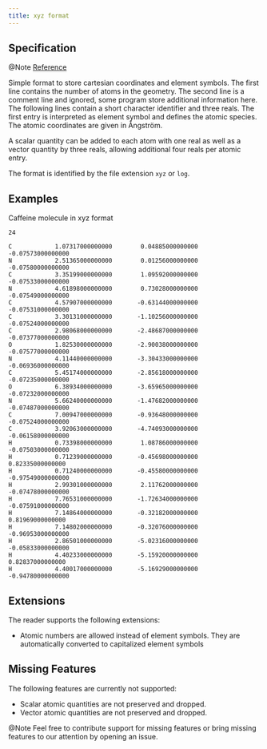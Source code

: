```yaml
---
title: xyz format
---
```


## Specification

@Note [Reference](http://www.ccl.net/chemistry/resources/messages/1996/10/21.005-dir/index.html)

Simple format to store cartesian coordinates and element symbols.
The first line contains the number of atoms in the geometry.
The second line is a comment line and ignored, some program store additional
information here.
The following lines contain a short character identifier and three reals.
The first entry is interpreted as element symbol and defines the atomic species.
The atomic coordinates are given in Ångström.

A scalar quantity can be added to each atom with one real as well as a vector
quantity by three reals, allowing additional four reals per atomic entry.

The format is identified by the file extension ``xyz`` or ``log``.

## Examples

Caffeine molecule in xyz format

```text
24

C            1.07317000000000        0.04885000000000       -0.07573000000000
N            2.51365000000000        0.01256000000000       -0.07580000000000
C            3.35199000000000        1.09592000000000       -0.07533000000000
N            4.61898000000000        0.73028000000000       -0.07549000000000
C            4.57907000000000       -0.63144000000000       -0.07531000000000
C            3.30131000000000       -1.10256000000000       -0.07524000000000
C            2.98068000000000       -2.48687000000000       -0.07377000000000
O            1.82530000000000       -2.90038000000000       -0.07577000000000
N            4.11440000000000       -3.30433000000000       -0.06936000000000
C            5.45174000000000       -2.85618000000000       -0.07235000000000
O            6.38934000000000       -3.65965000000000       -0.07232000000000
N            5.66240000000000       -1.47682000000000       -0.07487000000000
C            7.00947000000000       -0.93648000000000       -0.07524000000000
C            3.92063000000000       -4.74093000000000       -0.06158000000000
H            0.73398000000000        1.08786000000000       -0.07503000000000
H            0.71239000000000       -0.45698000000000        0.82335000000000
H            0.71240000000000       -0.45580000000000       -0.97549000000000
H            2.99301000000000        2.11762000000000       -0.07478000000000
H            7.76531000000000       -1.72634000000000       -0.07591000000000
H            7.14864000000000       -0.32182000000000        0.81969000000000
H            7.14802000000000       -0.32076000000000       -0.96953000000000
H            2.86501000000000       -5.02316000000000       -0.05833000000000
H            4.40233000000000       -5.15920000000000        0.82837000000000
H            4.40017000000000       -5.16929000000000       -0.94780000000000
```

## Extensions

The reader supports the following extensions:

- Atomic numbers are allowed instead of element symbols.
  They are automatically converted to capitalized element symbols

## Missing Features

The following features are currently not supported:

- Scalar atomic quantities are not preserved and dropped.
- Vector atomic quantities are not preserved and dropped.

@Note Feel free to contribute support for missing features
      or bring missing features to our attention by opening an issue.
